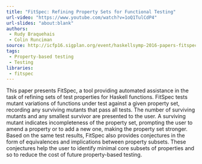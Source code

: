 ```yaml
---
title: "FitSpec: Refining Property Sets for Functional Testing"
url-video: "https://www.youtube.com/watch?v=1oQ1TulCdP4"
url-slides: "about:blank"
authors:
 - Rudy Braquehais
 - Colin Runciman
source: http://icfp16.sigplan.org/event/haskellsymp-2016-papers-fitspec-refining-property-sets-for-functional-testing
tags:
 - Property-based testing
 - Testing
libraries:
 - fitspec
---
```


This paper presents FitSpec, a tool providing automated assistance in the task of refining sets of test properties for Haskell functions. FitSpec tests mutant variations of functions under test against a given property set, recording any surviving mutants that pass all tests. The number of surviving
mutants and any smallest survivor are presented to the user. A surviving mutant indicates incompleteness of the property set, prompting the user to amend a property or to add a new one, making the property set stronger. Based on the same test results, FitSpec also provides conjectures in the form of equivalences and implications between property subsets. These conjectures help the user to identify minimal core subsets of properties and so to reduce the cost of future property-based testing.
